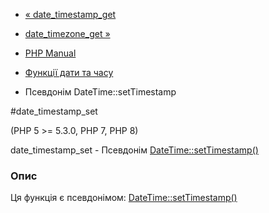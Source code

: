 - [« date_timestamp_get](function.date-timestamp-get.md)
- [date_timezone_get »](function.date-timezone-get.md)

- [PHP Manual](index.md)
- [Функції дати та часу](ref.datetime.md)
- Псевдонім DateTime::setTimestamp

#date_timestamp_set

(PHP 5 \>= 5.3.0, PHP 7, PHP 8)

date_timestamp_set - Псевдонім
[DateTime::setTimestamp()](datetime.settimestamp.md)

### Опис

Ця функція є псевдонімом:
[DateTime::setTimestamp()](datetime.settimestamp.md)
